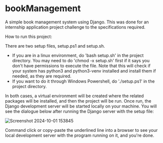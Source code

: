 # bookManagement
A simple book management system using Django. This was done for an internship application project challenge to the specifications required.

How to run this project:

There are two setup files, setup.ps1 and setup.sh. 
- If you are in a linux environment, do 'bash setup.sh' in the project directory. You may need to do 'chmod -x setup.sh' first if it says you don't have permissions to execute the file. Note that this will check if your system has python3 and python3-venv installed and install them if needed, as they are required.
- If you want to do it through Windows Powershell, do './setup.ps1' in the project directory. 

In both cases, a virtual environment will be created where the related packages will be installed, and then the project will be run.
Once run, the Django development server will be started locally on your machine. You will see the dialogue below after running the Django server with the setup file:

![Screenshot 2024-10-01 153845](https://github.com/user-attachments/assets/e0bd53d1-564c-413b-8da1-6000c4786f34)

Command click or copy-paste the underlined line into a browser to see your local development server with the program running on it, and you're done.
